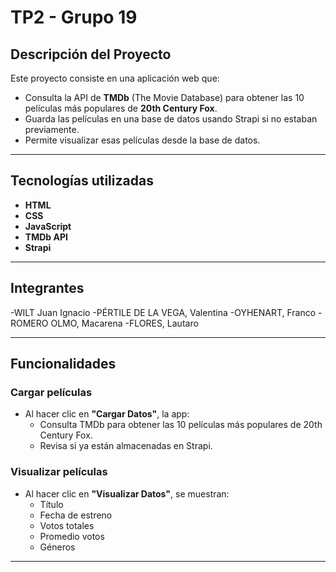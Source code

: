 # TP2 - Grupo 19

##  Descripción del Proyecto

Este proyecto consiste en una aplicación web que:

- Consulta la API de **TMDb** (The Movie Database) para obtener las 10 películas más populares de **20th Century Fox**.
- Guarda las películas en una base de datos usando Strapi si no estaban previamente.
- Permite visualizar esas películas desde la base de datos.

---

## Tecnologías utilizadas

- **HTML**  
- **CSS**  
- **JavaScript** 
- **TMDb API**  
- **Strapi**

---
## Integrantes

-WILT Juan Ignacio
-PÉRTILE DE LA VEGA, Valentina
-OYHENART, Franco
-ROMERO OLMO, Macarena
-FLORES, Lautaro

---
##  Funcionalidades

###  Cargar películas

- Al hacer clic en **"Cargar Datos"**, la app:
  - Consulta TMDb para obtener las 10 películas más populares de 20th Century Fox.
  - Revisa si ya están almacenadas en Strapi.

###  Visualizar películas

- Al hacer clic en **"Visualizar Datos"**, se muestran:
  -  Título  
  - Fecha de estreno  
  - Votos totales
  - Promedio votos
  - Géneros

---
